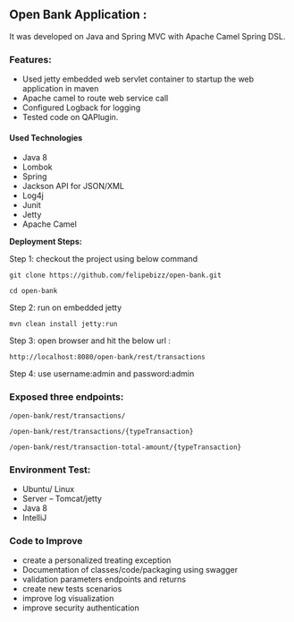 ## Open Bank Application :

It was developed on Java and Spring MVC with Apache Camel Spring DSL. 
 
### Features:

-	Used jetty embedded web servlet container to startup the web application in maven   
-	Apache camel to route web service call
-	Configured Logback for logging
-	Tested code on QAPlugin.


#### Used Technologies

* Java 8
* Lombok
* Spring
* Jackson API for JSON/XML
* Log4j
* Junit
* Jetty
* Apache Camel


**Deployment Steps:**

Step 1: checkout the project using below command 
```
git clone https://github.com/felipebizz/open-bank.git
```
    
    cd open-bank
   
Step 2: run on embedded jetty 
 
 	mvn clean install jetty:run

Step 3: open browser and hit the below url :
	
	http://localhost:8080/open-bank/rest/transactions

Step 4: use username:admin and password:admin
	
### Exposed three endpoints:

```
/open-bank/rest/transactions/
```

```
/open-bank/rest/transactions/{typeTransaction}
```

```
/open-bank/rest/transaction-total-amount/{typeTransaction}
```



### Environment Test:

- Ubuntu/ Linux
- Server –  Tomcat/jetty
- Java 8
- IntelliJ  	


	
### Code to Improve
- create a personalized treating exception
- Documentation of classes/code/packaging using swagger
- validation parameters endpoints and returns
- create new tests scenarios
- improve log visualization
- improve security authentication
